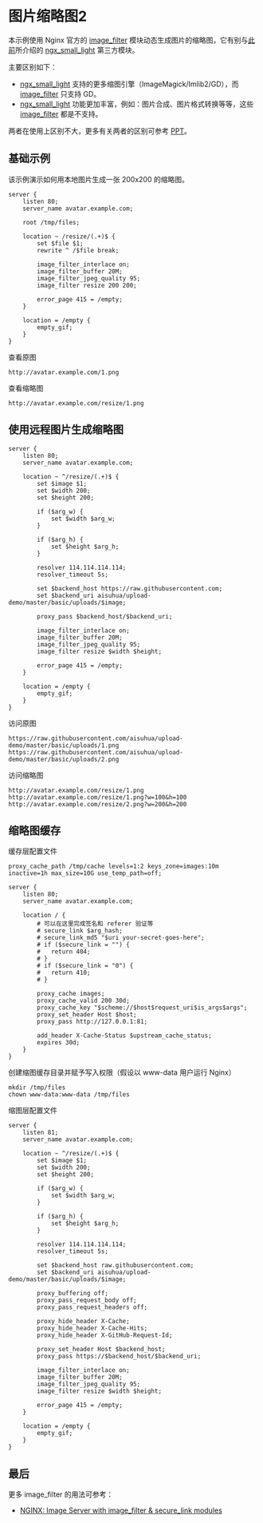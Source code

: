 # 图片缩略图2

本示例使用 Nginx 官方的 [image_filter][1] 模块动态生成图片的缩略图，它有别与[此前][3]所介绍的 [ngx_small_light][2] 第三方模块。

主要区别如下：

- [ngx_small_light][2] 支持的更多缩图引擎（ImageMagick/Imlib2/GD），而 [image_filter][1] 只支持 GD。
- [ngx_small_light][2] 功能更加丰富，例如：图片合成、图片格式转换等等，这些 [image_filter][1] 都是不支持。

两者在使用上区别不大，更多有关两者的区别可参考 [PPT][4]。

## 基础示例

该示例演示如何用本地图片生成一张 200x200 的缩略图。

```nginx
server {
    listen 80;
    server_name avatar.example.com;

    root /tmp/files;

    location ~ /resize/(.+)$ {
        set $file $1;
        rewrite ^ /$file break;

        image_filter_interlace on;
        image_filter_buffer 20M;
        image_filter_jpeg_quality 95;
        image_filter resize 200 200;

        error_page 415 = /empty;
    }

    location = /empty {
        empty_gif;
    }
}
```

查看原图

```
http://avatar.example.com/1.png
```

查看缩略图

```
http://avatar.example.com/resize/1.png
```

## 使用远程图片生成缩略图

```nginx
server {
    listen 80;
    server_name avatar.example.com;

    location ~ ^/resize/(.+)$ {
        set $image $1;
        set $width 200;
        set $height 200;

        if ($arg_w) {
            set $width $arg_w;
        }

        if ($arg_h) {
            set $height $arg_h;
        }

        resolver 114.114.114.114;
        resolver_timeout 5s;

        set $backend_host https://raw.githubusercontent.com;
        set $backend_uri aisuhua/upload-demo/master/basic/uploads/$image;

        proxy_pass $backend_host/$backend_uri;

        image_filter_interlace on;
        image_filter_buffer 20M;
        image_filter_jpeg_quality 95;
        image_filter resize $width $height;

        error_page 415 = /empty;
    }

    location = /empty {
        empty_gif;
    }
}
```

访问原图

```
https://raw.githubusercontent.com/aisuhua/upload-demo/master/basic/uploads/1.png
https://raw.githubusercontent.com/aisuhua/upload-demo/master/basic/uploads/2.png
```

访问缩略图

```
http://avatar.example.com/resize/1.png
http://avatar.example.com/resize/1.png?w=100&h=100
http://avatar.example.com/resize/2.png?w=200&h=200
```

## 缩略图缓存

缓存层配置文件

```nginx
proxy_cache_path /tmp/cache levels=1:2 keys_zone=images:10m inactive=1h max_size=10G use_temp_path=off;

server {
    listen 80;
    server_name avatar.example.com;

    location / {
        # 可以在这里完成签名和 referer 验证等
        # secure_link $arg_hash;
        # secure_link_md5 "$uri your-secret-goes-here";
        # if ($secure_link = "") {
        #	return 404;
        # }
        # if ($secure_link = "0") {
        #	return 410;
        # }

        proxy_cache images;
        proxy_cache_valid 200 30d;
        proxy_cache_key "$scheme://$host$request_uri$is_args$args";
        proxy_set_header Host $host;
        proxy_pass http://127.0.0.1:81;

        add_header X-Cache-Status $upstream_cache_status;
        expires 30d;
    }
}
```

创建缩图缓存目录并赋予写入权限（假设以 www-data 用户运行 Nginx）

```
mkdir /tmp/files
chown www-data:www-data /tmp/files
```

缩图层配置文件

```nginx
server {
    listen 81;
    server_name avatar.example.com;
    
    location ~ ^/resize/(.+)$ {
        set $image $1;
        set $width 200;
        set $height 200;
        
        if ($arg_w) {
            set $width $arg_w;
        }		
        
        if ($arg_h) {
            set $height $arg_h;
        }
        
        resolver 114.114.114.114;
        resolver_timeout 5s;
        
        set $backend_host raw.githubusercontent.com;
        set $backend_uri aisuhua/upload-demo/master/basic/uploads/$image;
        
        proxy_buffering off;
        proxy_pass_request_body off; 
        proxy_pass_request_headers off;
        
        proxy_hide_header X-Cache;
        proxy_hide_header X-Cache-Hits;
        proxy_hide_header X-GitHub-Request-Id;
        
        proxy_set_header Host $backend_host;
        proxy_pass https://$backend_host/$backend_uri;
        
        image_filter_interlace on;
        image_filter_buffer 20M;
        image_filter_jpeg_quality 95;	
        image_filter resize $width $height;
        
        error_page 415 = /empty;
    }
    
    location = /empty {
        empty_gif;
    }
}
```

## 最后

更多 image_filter 的用法可参考：

- [NGINX: Image Server with image_filter & secure_link modules][5]

[1]: http://nginx.org/en/docs/http/ngx_http_image_filter_module.html
[2]: https://github.com/cubicdaiya/ngx_small_light
[3]: https://github.com/aisuhua/wiki/blob/master/thumb/README.md
[4]: https://www.slideshare.net/cubicdaiya/ngx-small-light-24010386
[5]: https://zaiste.net/nginx_image_server_with_image_filter_secure_link_modules/